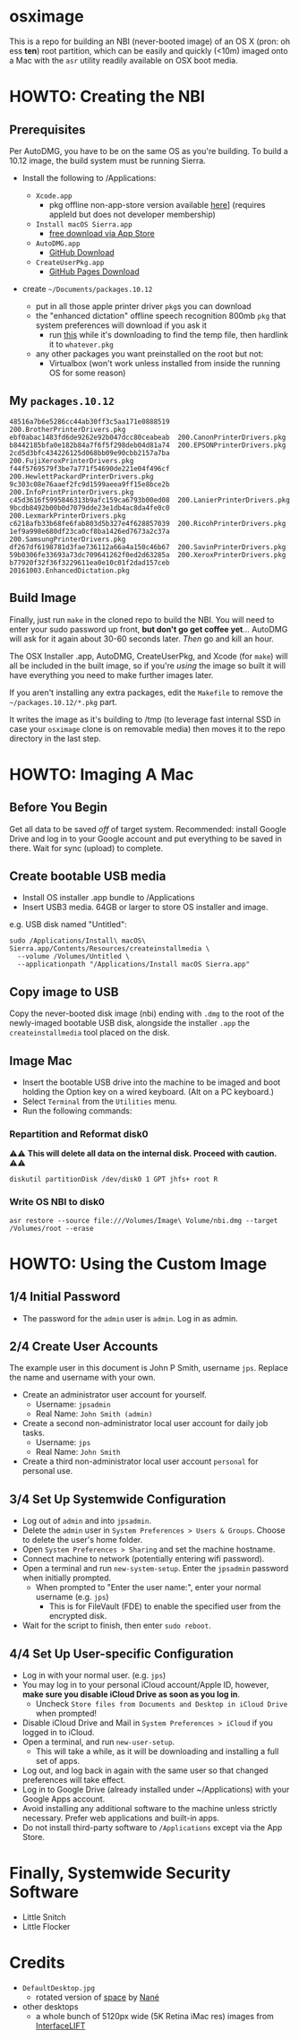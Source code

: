 # osximage

This is a repo for building an NBI (never-booted image) of an OS X (pron: oh ess **ten**) root partition, which can be easily and quickly (&lt;10m) imaged onto a Mac with the `asr` utility readily available on OSX boot media.

# HOWTO: Creating the NBI

## Prerequisites

Per AutoDMG, you have to be on the same OS as you're building.  To build a 10.12 image, the build system must be running Sierra.

* Install the following to /Applications:
    * `Xcode.app`
        * pkg offline non-app-store version available [here](https://developer.apple.com/download/more/)] (requires appleId but does not developer membership)
    * `Install macOS Sierra.app`
        * [free download via App Store](https://itunes.apple.com/us/app/macos-sierra/id1127487414)
    * `AutoDMG.app`
        * [GitHub Download](https://github.com/MagerValp/AutoDMG/releases)
    * `CreateUserPkg.app`
        * [GitHub Pages Download](http://magervalp.github.io/CreateUserPkg/)

* create `~/Documents/packages.10.12`
    * put in all those apple printer driver `pkg`s you can download
    * the "enhanced dictation" offline speech recognition 800mb `pkg` that system preferences will download if you ask it
        * run [this](https://gist.github.com/sneak/958df7165ce5b9e4dd4c89da5764a8e1) while it's downloading to find the temp file, then hardlink it to `whatever.pkg`
    * any other packages you want preinstalled on the root but not:
        * Virtualbox (won't work unless installed from inside the running OS for some reason)
        
## My `packages.10.12`

```
48516a7b6e5286cc44ab30ff3c5aa171e0888519  200.BrotherPrinterDrivers.pkg
ebf0abac1483fd6de9262e92b047dcc80ceabeab  200.CanonPrinterDrivers.pkg
b8442185bfa0e182b84a7f6f5f298deb04d81a74  200.EPSONPrinterDrivers.pkg
2cd5d3bfc434226125d068bb09e90cbb2157a7ba  200.FujiXeroxPrinterDrivers.pkg
f44f5769579f3be7a771f54690de221e04f496cf  200.HewlettPackardPrinterDrivers.pkg
9c303c08e76aaef2fc9d1599aeea9ff15e8bce2b  200.InfoPrintPrinterDrivers.pkg
c45d3616f5995846313b9afc159ca6793b00ed08  200.LanierPrinterDrivers.pkg
9bcdb8492b00b0d7079dde23e1db4ac8da4fe0c0  200.LexmarkPrinterDrivers.pkg
c6218afb33b68fe6fab803d5b327e4f628857039  200.RicohPrinterDrivers.pkg
1ef9a998e680df23ca0cf8ba1426ed7673a2c37a  200.SamsungPrinterDrivers.pkg
df267df6198781d3fae736112a66a4a150c46b67  200.SavinPrinterDrivers.pkg
59b0306fe33693a73dc709641262f0ed2d63285a  200.XeroxPrinterDrivers.pkg
b77920f32f36f3229611ea0e10c01f2dad157ceb  20161003.EnhancedDictation.pkg
```

## Build Image

Finally, just run `make` in the cloned repo to build the NBI.  You will need to enter your sudo password up front, **but don't go get coffee yet**... AutoDMG will ask for it again about 30-60 seconds later.  *Then* go and kill an hour.

The OSX Installer .app, AutoDMG, CreateUserPkg, and Xcode (for `make`) will all be included in the built image, so if you're *using* the image so built it will have everything you need to make further images later.

If you aren't installing any extra packages, edit the `Makefile` to remove the `~/packages.10.12/*.pkg` part.

It writes the image as it's building to /tmp (to leverage fast internal SSD in case your `osximage` clone is on removable media) then moves it to the repo directory in the last step.

# HOWTO: Imaging A Mac

## Before You Begin

Get all data to be saved *off* of target system.  Recommended: install Google Drive and log in to your Google account and put everything to be saved in there.  Wait for sync (upload) to complete.

## Create bootable USB media

* Install OS installer .app bundle to /Applications
* Insert USB3 media.  64GB or larger to store OS installer and image.

e.g. USB disk named "Untitled":

    sudo /Applications/Install\ macOS\ Sierra.app/Contents/Resources/createinstallmedia \
      --volume /Volumes/Untitled \
      --applicationpath "/Applications/Install macOS Sierra.app"

## Copy image to USB

Copy the never-booted disk image (nbi) ending with `.dmg` to the root of the newly-imaged bootable USB disk, alongside the installer `.app` the `createinstallmedia` tool placed on the disk.

## Image Mac

* Insert the bootable USB drive into the machine to be imaged and boot holding the Option key on a wired keyboard.  (Alt on a PC keyboard.)
* Select `Terminal` from the `Utilities` menu.
* Run the following commands:

### Repartition and Reformat disk0

⚠️⚠️ **This will delete all data on the internal disk. Proceed with caution.** ⚠️⚠️

`diskutil partitionDisk /dev/disk0 1 GPT jhfs+ root R`

### Write OS NBI to disk0

`asr restore --source file:///Volumes/Image\ Volume/nbi.dmg --target /Volumes/root --erase`

# HOWTO: Using the Custom Image

## 1/4 Initial Password

* The password for the `admin` user is `admin`.  Log in as admin.

## 2/4 Create User Accounts

The example user in this document is John P Smith, username `jps`.  Replace the name and username with your own.

* Create an administrator user account for yourself.
    * Username: `jpsadmin`
    * Real Name: `John Smith (admin)`
* Create a second non-administrator local user account for daily job tasks.
    * Username: `jps`
    * Real Name: `John Smith`
* Create a third non-administrator local user account `personal` for personal use.

## 3/4 Set Up Systemwide Configuration

* Log out of `admin` and into `jpsadmin`.
* Delete the `admin` user in `System Preferences > Users & Groups`. Choose to delete the user's home folder.
* Open `System Preferences > Sharing` and set the machine hostname.
* Connect machine to network (potentially entering wifi password).
* Open a terminal and run `new-system-setup`.  Enter the `jpsadmin` password when initially prompted.
    * When prompted to "Enter the user name:", enter your normal username (e.g. `jps`)
        * This is for FileVault (FDE) to enable the specified user from the encrypted disk.
* Wait for the script to finish, then enter `sudo reboot`.

## 4/4 Set Up User-specific Configuration

* Log in with your normal user. (e.g. `jps`)
* You may log in to your personal iCloud account/Apple ID, however, **make sure you disable iCloud Drive as soon as you log in**.
    * Uncheck `Store files from Documents and Desktop in iCloud Drive` when prompted!
* Disable iCloud Drive and Mail in `System Preferences > iCloud` if you logged in to iCloud.
* Open a terminal, and run `new-user-setup`.
    * This will take a while, as it will be downloading and installing a full set of apps.
* Log out, and log back in again with the same user so that changed preferences will take effect.
* Log in to Google Drive (already installed under ~/Applications) with your Google Apps account.
* Avoid installing any additional software to the machine unless strictly necessary.  Prefer web applications and built-in apps.
* Do not install third-party software to `/Applications` except via the App Store.

# Finally, Systemwide Security Software

* Little Snitch
* Little Flocker

# Credits

* `DefaultDesktop.jpg`
    * rotated version of [space](http://simpledesktops.com/browse/desktops/2012/feb/19/space-2/) by [Nané](http://www.smplz.com/)
* other desktops
    * a whole bunch of 5120px wide (5K Retina iMac res) images from [InterfaceLIFT](https://interfacelift.com/wallpaper/downloads/date/wide_16:9/5120x2880/)
 
